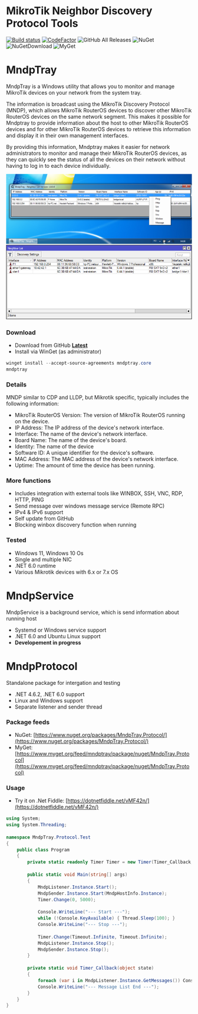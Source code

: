 # MikroTik Neighbor Discovery Protocol Tools

[![Build status](https://ci.appveyor.com/api/projects/status/decjg2rq0hwn77rq?svg=true)](https://ci.appveyor.com/project/xmegz/mndptray) [![CodeFactor](https://www.codefactor.io/repository/github/xmegz/mndptray/badge)](https://www.codefactor.io/repository/github/xmegz/mndptray) ![GitHub All Releases](https://img.shields.io/github/downloads/xmegz/MndpTray/total) ![NuGet](https://img.shields.io/nuget/v/MndpTray.Protocol?label=NuGet) ![NuGetDownload](https://img.shields.io/nuget/dt/MndpTray.Protocol?label=%20) ![MyGet](https://img.shields.io/myget/mndptray/v/MndpTray.Protocol?label=MyGet)

# MndpTray
MndpTray is a Windows utility that allows you to monitor and manage MikroTik devices on your network from the system tray.

The information is broadcast using the MikroTik Discovery Protocol (MNDP), which allows MikroTik RouterOS devices to discover other MikroTik RouterOS devices on the same network segment. This makes it possible for Mndptray to provide information about the host to other MikroTik RouterOS devices and for other MikroTik RouterOS devices to retrieve this information and display it in their own management interfaces.

By providing this information, Mndptray makes it easier for network administrators to monitor and manage their MikroTik RouterOS devices, as they can quickly see the status of all the devices on their network without having to log in to each device individually.

![windows application list window](https://raw.githubusercontent.com/xmegz/MndpTray/master/MndpTray/MndpTray.Core/Images/screenshot6.png)
![mikrotik winbox neighbor interface](https://raw.githubusercontent.com/xmegz/MndpTray/master/MndpTray/MndpTray.Core/Images/screenshot5.png)

### Download 

* Download from GitHub [**Latest**](https://github.com/xmegz/MndpTray/releases/download/v2.0.0/MndpTray.Core.exe)
* Install via WinGet (as administrator)

```powershell
winget install --accept-source-agreements mndptray.core
mndptray
```
### Details

MNDP similar to CDP and LLDP, but Mikrotik specific, typically includes the following information:

* MikroTik RouterOS Version: The version of MikroTik RouterOS running on the device.
* IP Address: The IP address of the device's network interface.
* Interface: The name of the device's network interface.
* Board Name: The name of the device's board.
* Identity: The name of the device
* Software ID: A unique identifier for the device's software.
* MAC Address: The MAC address of the device's network interface.
* Uptime: The amount of time the device has been running.

### More functions
* Includes integration with external tools like WINBOX, SSH, VNC, RDP, HTTP, PING
* Send message over windows message service (Remote RPC)
* IPv4 & IPv6 support
* Self update from GitHub
* Blocking winbox discovery function when running

### Tested
* Windows 11, Windows 10 Os
* Single and multiple NIC
* .NET 6.0 runtime
* Various Mikrotik devices with 6.x or 7.x OS

# MndpService

MndpService is a background service, which is send information about running host

* Systemd or Windows service support
* .NET 6.0 and Ubuntu Linux support
* **Developement in progress**

# MndpProtocol

Standalone package for intergation and testing

* .NET 4.6.2, .NET 6.0 support
* Linux and Windows support
* Separate listener and sender thread

### Package feeds

* NuGet: [https://www.nuget.org/packages/MndpTray.Protocol/](https://www.nuget.org/packages/MndpTray.Protocol/)
* MyGet: [https://www.myget.org/feed/mndptray/package/nuget/MndpTray.Protocol](https://www.myget.org/feed/mndptray/package/nuget/MndpTray.Protocol)

### Usage

* Try it on .Net Fiddle: [https://dotnetfiddle.net/vMF42n/](https://dotnetfiddle.net/vMF42n/)

```C#
using System;
using System.Threading;

namespace MndpTray.Protocol.Test
{
    public class Program
    {
        private static readonly Timer Timer = new Timer(Timer_Callback, null, Timeout.Infinite, Timeout.Infinite);

        public static void Main(string[] args)
        {
            MndpListener.Instance.Start();
            MndpSender.Instance.Start(MndpHostInfo.Instance);
            Timer.Change(0, 5000);

            Console.WriteLine("--- Start ---");
            while (!Console.KeyAvailable) { Thread.Sleep(100); }
            Console.WriteLine("--- Stop ---");

            Timer.Change(Timeout.Infinite, Timeout.Infinite);
            MndpListener.Instance.Stop();
            MndpSender.Instance.Stop();
        }

        private static void Timer_Callback(object state)
        {
            foreach (var i in MndpListener.Instance.GetMessages()) Console.WriteLine(i.Value.ToString());
            Console.WriteLine("--- Message List End ---");
        }
    }
}
```
